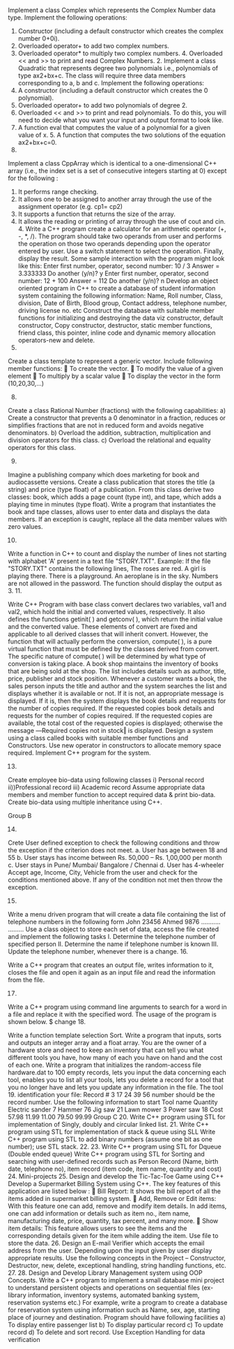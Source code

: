 Implement a class Complex which represents the Complex Number data type. Implement the following operations:
1. Constructor (including a default constructor which creates the complex number 0+0i).
2. Overloaded operator+ to add two complex numbers.
3. Overloaded operator* to multiply two complex numbers. 4. Overloaded << and >> to print and read Complex Numbers.
          2.
           Implement a class Quadratic that represents degree two polynomials i.e., polynomials of type ax2+bx+c. The class will require three data members corresponding to a, b and c. Implement the following operations:
1. A constructor (including a default constructor which creates the 0 polynomial).
2. Overloaded operator+ to add two polynomials of degree 2.
3. Overloaded << and >> to print and read polynomials. To do this, you will need to
decide what you want your input and output format to look like.
4. A function eval that computes the value of a polynomial for a given value of x. 5. A function that computes the two solutions of the equation ax2+bx+c=0.
  3.
   Implement a class CppArray which is identical to a one-dimensional C++ array (i.e., the index set is a set of consecutive integers starting at 0) except for the following :
1. It performs range checking.
2. It allows one to be assigned to another array through the use of the assignment
operator (e.g. cp1= cp2)
3. It supports a function that returns the size of the array.
4. It allows the reading or printing of array through the use of cout and cin.
          4.
  Write a C++ program create a calculator for an arithmetic operator (+, -, *, /). The program should take two operands from user and performs the operation on those two operands depending upon the operator entered by user. Use a switch statement to select the operation. Finally, display the result.
Some sample interaction with the program might look like this:
Enter first number, operator, second number: 10 / 3 Answer = 3.333333
Do another (y/n)? y
Enter first number, operator, second number: 12 + 100 Answer = 112
Do another (y/n)? n
Develop an object oriented program in C++ to create a database of student information system containing the following information: Name, Roll number, Class, division, Date of Birth, Blood group, Contact address, telephone number, driving license no. etc Construct the database with suitable member functions for initializing and destroying the data viz constructor, default constructor, Copy constructor, destructor, static member functions, friend class, this pointer, inline code and dynamic memory allocation operators-new and delete.
7.
 
Create a class template to represent a generic vector. Include following member functions:
 To create the vector.
 To modify the value of a given element
 To multiply by a scalar value
 To display the vector in the form (10,20,30,...)
 
8.
 
Create a class Rational Number (fractions) with the following capabilities:
a) Create a constructor that prevents a 0 denominator in a fraction, reduces or simplifies fractions that are not in reduced form and avoids negative denominators.
b) Overload the addition, subtraction, multiplication and division operators for this class.
c) Overload the relational and equality operators for this class.
 
 
9.
 
Imagine a publishing company which does marketing for book and audiocassette versions. Create a class publication that stores the title (a string) and price (type float) of a publication. From this class derive two classes: book, which adds a page count (type int), and tape, which adds a playing time in minutes (type float).
Write a program that instantiates the book and tape classes, allows user to enter data and displays the data members. If an exception is caught, replace all the data member values with zero values.
 
10.
 Write a function in C++ to count and display the number of lines not starting with alphabet 'A' present in a text file "STORY.TXT".
Example:
If the file "STORY.TXT" contains the following lines,
The roses are red.
A girl is playing there.
There is a playground.
An aeroplane is in the sky.
Numbers are not allowed in the password. The function should display the output as 3.
11.
 
Write C++ Program with base class convert declares two variables, val1 and val2, which hold the initial and converted values, respectively. It also defines the functions getinit( ) and getconv( ), which return the initial value and the converted value. These elements of convert are fixed and applicable to all derived classes that will inherit convert. However, the function that will actually perform the conversion, compute( ), is a pure virtual function that must be defined by the classes derived from convert. The specific nature of compute( ) will be determined by what type of conversion is taking place.
A book shop maintains the inventory of books that are being sold at the shop. The list includes details such as author, title, price, publisher and stock position. Whenever a customer wants a book, the sales person inputs the title and author and the system searches the list and displays whether it is available or not. If it is not, an appropriate message is displayed. If it is, then the system displays the book details and requests for the number of copies required. If the requested copies book details and requests for the number of copies required. If the requested copies are available, the total cost of the requested copies is displayed; otherwise the message ―Required copies not in stock‖ is displayed. Design a system using a class called books with suitable member functions and Constructors. Use new operator in constructors to allocate memory space required. Implement C++ program for the system.
 
13.
 
Create employee bio-data using following classes i) Personal record ii))Professional record iii) Academic record Assume appropriate data members and member function to accept required data & print bio-data. Create bio-data using multiple inheritance using C++.
 
 
Group B
 
 
14.
 
Crete User defined exception to check the following conditions and throw the exception if the criterion does not meet.
a. User has age between 18 and 55
b. User stays has income between Rs. 50,000 – Rs. 1,00,000 per month c. User stays in Pune/ Mumbai/ Bangalore / Chennai
d. User has 4-wheeler
Accept age, Income, City, Vehicle from the user and check for the conditions mentioned above. If any of the condition not met then throw the exception.
 
15.
 Write a menu driven program that will create a data file containing the list of telephone numbers in the following form
John 23456 Ahmed 9876
........... .........
Use a class object to store each set of data, access the file created and implement the following tasks
I. Determine the telephone number of specified person
II. Determine the name if telephone number is known
III. Update the telephone number, whenever there is a change.
16.
 
 
Write a C++ program that creates an output file, writes information to it, closes the file and open it again as an input file and read the information from the file.
 
17.
 Write a C++ program using command line arguments to search for a word in a file and replace it with the specified word. The usage of the program is shown below.
$ change <old word> <new word> <file name>
18.
 
Write a function template selection Sort. Write a program that inputs, sorts and outputs an integer array and a float array.
You are the owner of a hardware store and need to keep an inventory that can tell you what different tools you have, how many of each you have on hand and the cost of each one. Write a program that initializes the random-access file hardware.dat to 100 empty records, lets you input the data concerning each tool, enables you to list all your tools, lets you delete a record for a tool that you no longer have and lets you update any information in the file. The tool
          19.
identification your file:
Record #
3 17 24 39 56
number should be the record number. Use the following information to start
  Tool name Quantity
Electric sander 7 Hammer 76 Jig saw 21 Lawn mower 3 Power saw 18
Cost
57.98 11.99 11.00 79.50 99.99
                                                     Group C
       20.
Write C++ program using STL for implementation of Singly, doubly and circular linked list.
                          21.
Write C++ program using STL for implementation of stack & queue using SLL
      Write C++ program using STL to add binary numbers (assume one bit as one number); use STL stack.
           22.
             23.
Write C++ program using STL for Dqueue (Double ended queue)
    Write C++ program using STL for Sorting and searching with user-defined records such as Person Record (Name, birth date, telephone no), item record (item code, item name, quantity and cost)
          24.
          Mini-projects
              25.
Design and develop the Tic-Tac-Toe Game using C++
      Develop a Supermarket Billing System using C++. The key features of this application are listed below :
 Bill Report: It shows the bill report of all the items added in supermarket billing system.
 Add, Remove or Edit items: With this feature one can add, remove and modify item details. In add items, one can add information or details such as item no., item name, manufacturing date, price, quantity, tax percent, and many more.
 Show item details: This feature allows users to see the items and the corresponding details given for the item while adding the item.
Use file to store the data.
          26.
  Design an E-mail Verifier which accepts the email address from the user. Depending upon the input given by user display appropriate results. Use the following concepts in the Project – Constructor, Destructor, new, delete, exceptional handling, string handling functions, etc.
          27.
            28.
Design and Develop Library Management system using OOP Concepts.
    Write a C++ program to implement a small database mini project to understand persistent objects and operations on sequential files (ex- library information, inventory systems, automated banking system, reservation systems etc.) For example, write a program to create a database for reservation system using information such as Name, sex, age, starting place of journey and destination. Program should have following facilities a) To display entire passenger list b) To display particular record c) To update record d) To delete and sort record. Use Exception Handling for data verification
